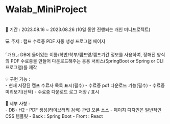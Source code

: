 # Walab_MiniProject

<br>
📆 기간 : 2023.08.16 ~ 2023.08.26 (10일 동안 진행되는 개인 미니프로젝트)
<br>
<br>
💻 주제 : 캠프 수료증 PDF 자동 생성 프로그램 페이지
<br>
<br>
⌜개요⌟: DB에 들어있는 이름/학번/학부/캠프명/캠프기간 정보를 사용하여, 정해진 양식의 PDF 수료증을 만들어 다운로드해주는 응용 서비스(SpringBoot or Spring or CLI 프로그램)를 제작
<br>
<br>
💡 구현 기능 :
<br>
- 현재 저장된 캠프 수료자 목록 표시(필수)
- 수료증 pdf 다운로드 기능(필수)
- 수료증 미리보기(선택)
- 수료증 다운로드 로그 저장 / 표시
<br>
<br>
📎 세부 사항 :
<br>
- DB : H2
- PDF 생성(라이브러리 검색) 관련 오픈 소스
- 페이지 디자인은 일반적인 CSS 템플릿
- Back : Spring Boot
- Front : React
